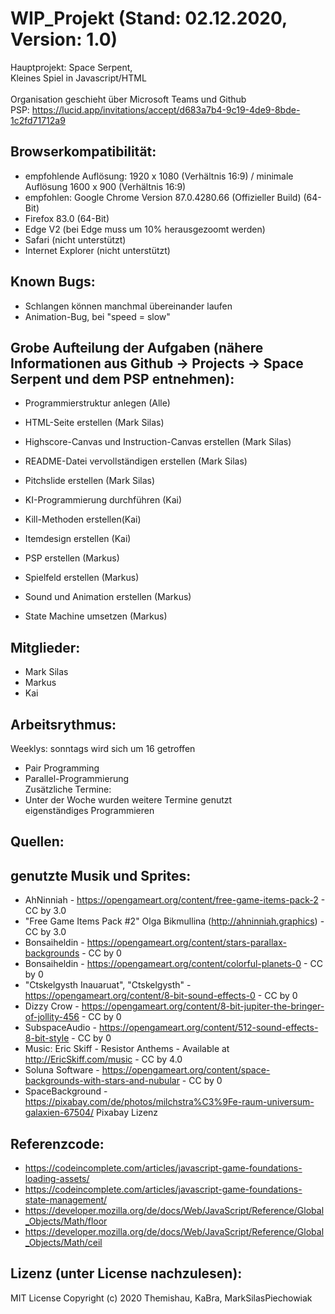 # WIP_Projekt (Stand: 02.12.2020, Version: 1.0)
Hauptprojekt: Space Serpent, <br/>
Kleines Spiel in Javascript/HTML <br/>
<br/>
Organisation geschieht über Microsoft Teams und Github <br/>
PSP: https://lucid.app/invitations/accept/d683a7b4-9c19-4de9-8bde-1c2fd71712a9 <br/>

## Browserkompatibilität:
- empfohlende Auflösung: 1920 x 1080 (Verhältnis 16:9) / minimale Auflösung 1600 x 900 (Verhältnis 16:9)
- empfohlen: Google Chrome Version 87.0.4280.66 (Offizieller Build) (64-Bit)
- Firefox 83.0 (64-Bit)
- Edge V2 (bei Edge muss um 10% herausgezoomt werden)
- Safari (nicht unterstützt)
- Internet Explorer (nicht unterstützt)


## Known Bugs:
- Schlangen können manchmal übereinander laufen
- Animation-Bug, bei "speed = slow"


## Grobe Aufteilung der Aufgaben (nähere Informationen aus Github -> Projects -> Space Serpent und dem PSP entnehmen): 
- Programmierstruktur anlegen (Alle)

- HTML-Seite erstellen (Mark Silas)
- Highscore-Canvas und Instruction-Canvas erstellen (Mark Silas)
- README-Datei vervollständigen erstellen (Mark Silas)
- Pitchslide erstellen (Mark Silas)

- KI-Programmierung durchführen (Kai)
- Kill-Methoden erstellen(Kai)
- Itemdesign erstellen (Kai) 

- PSP erstellen (Markus)
- Spielfeld erstellen (Markus)
- Sound und Animation erstellen (Markus)
- State Machine umsetzen (Markus)

## Mitglieder:
- Mark Silas
- Markus 
- Kai

## Arbeitsrythmus:
Weeklys: sonntags wird sich um 16 getroffen <br/>
- Pair Programming <br/>
- Parallel-Programmierung <br/>
Zusätzliche Termine: <br/>
- Unter der Woche wurden weitere Termine genutzt <br/>
eigenständiges Programmieren <br/>

## Quellen:
## genutzte Musik und Sprites:
- AhNinniah - https://opengameart.org/content/free-game-items-pack-2 - CC by 3.0
- "Free Game Items Pack #2" Olga Bikmullina (http://ahninniah.graphics) - CC by 3.0
- Bonsaiheldin - https://opengameart.org/content/stars-parallax-backgrounds - CC by 0
- Bonsaiheldin - https://opengameart.org/content/colorful-planets-0 - CC by 0
- "Ctskelgysth Inauaruat", "Ctskelgysth" - https://opengameart.org/content/8-bit-sound-effects-0 - CC by 0
- Dizzy Crow - https://opengameart.org/content/8-bit-jupiter-the-bringer-of-jollity-456 - CC by 0
- SubspaceAudio - https://opengameart.org/content/512-sound-effects-8-bit-style - CC by 0
- Music: Eric Skiff - Resistor Anthems - Available at http://EricSkiff.com/music - CC by 4.0
- Soluna Software - https://opengameart.org/content/space-backgrounds-with-stars-and-nubular - CC by 0
- SpaceBackground - https://pixabay.com/de/photos/milchstra%C3%9Fe-raum-universum-galaxien-67504/ Pixabay Lizenz


## Referenzcode:
- https://codeincomplete.com/articles/javascript-game-foundations-loading-assets/
- https://codeincomplete.com/articles/javascript-game-foundations-state-management/
- https://developer.mozilla.org/de/docs/Web/JavaScript/Reference/Global_Objects/Math/floor
- https://developer.mozilla.org/de/docs/Web/JavaScript/Reference/Global_Objects/Math/ceil

## Lizenz (unter License nachzulesen): 

MIT License
Copyright (c) 2020 Themishau, KaBra, MarkSilasPiechowiak